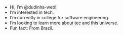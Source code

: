 -  Hi, I’m @dudinha-web!
-  I’m interested in tech.
-  I’m currently in college for software engineering.
-  I’m looking to learn more about tec and this universe.
-  Fun fact: From Brazil.

<!---
dudinha-web/dudinha-web is a ✨ special ✨ repository because its `README.md` (this file) appears on your GitHub profile.
You can click the Preview link to take a look at your changes.
--->
